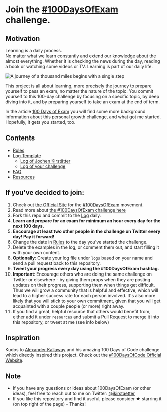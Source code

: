 # Join the [#100DaysOfExam](https://www.100daysofexam.com/) challenge.

## Motivation
Learning is a daily process.  
No matter what we learn constantly and extend our knowledge about the almost everything. Whether it is checking the news during the day, reading a book or watching some videos or TV. Learning is part of our daily life.

![A journey of a thousand miles begins with a single step](https://jochen.kirstaetter.name/content/images/2018/03/100DaysOfExam_A-journey-of-a-thousand-miles-begins-with-a-singl-step.jpg)

This project is all about learning, more precisely the journey to prepare yourself to pass an exam, no matter the nature of the topic. You commit yourself to this 100-day challenge by focusing on a specific topic, by deep diving into it, and by preparing yourself to take an exam at the end of term.

In the article [100 Days of Exam](https://jochen.kirstaetter.name/100-days-of-exam/) you will find some more background information about this personal growth challenge, and what got me started. Hopefully, it gets you started, too.

## Contents
* [Rules](rules.md)
* [Log Template](log.md)
  * [Log of Jochen Kirstätter](logs/jochen-kirstaetter.md)
  * [Log of your challenge](#)
* [FAQ](faq.md)
* [Resources](resources.md)

## If you've decided to join:
1. Check out [the Official Site](https://www.100daysofexam.com/) for the [#100DaysOfExam](https://twitter.com/hashtag/100daysofexam) movement.
1. Read more about [the #100DaysOfExam challenge here](https://www.100daysofexam.com/)
1. Fork this repo and commit to the [Log](log.md) daily.
1. **Learn and prepare for an exam for minimum an hour every day for the next 100 days.**
1. **Encourage at least two other people in the challenge on Twitter every day! Pay it forward!**
1. Change the date in [Rules](rules.md) to the day you've started the challenge.
1. Delete the examples in the log, or comment them out, and start filling it with your own content.
1. **Optionally**: Create your log file under `logs` based on your name and send a pull request back to this repository.
1. **Tweet your progress every day using the #100DaysOfExam hashtag.**
1. **Important**: Encourage others who are doing the same challenge on Twitter or elsewhere - by giving them props when they are posting updates on their progress, supporting them when things get difficult. Thus we will grow a community that is helpful and effective, which will lead to a higher success rate for each person involved. It's also more likely that you will stick to your own commitment, given that you will get acquainted with a couple people (or more) right away.
1. If you find a great, helpful resource that others would benefit from, either add it under `resources` and submit a Pull Request to merge it into this repository, or tweet at me (see info below)

## Inspiration
Kudos to [Alexander Kallaway](https://twitter.com/ka11away) and his amazing 100 Days of Code challenge which directly inspired this project. Check out the [#100DaysOfCode Official Website](http://www.100daysofcode.com/).

## Note
* If you have any questions or ideas about 100DaysOfExam (or other ideas), feel free to reach out to me on Twitter: [@jkirstaetter](https://twitter.com/jkirstaetter)
* If you like this repository and find it useful, please consider &#9733; starring it (on top right of the page) - Thanks!
